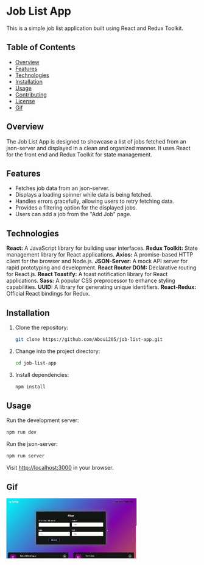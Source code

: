# Job List App

This is a simple job list application built using React and Redux Toolkit.

## Table of Contents

- [Overview](#overview)
- [Features](#features)
- [Technologies](#technologies)
- [Installation](#installation)
- [Usage](#usage)
- [Contributing](#contributing)
- [License](#license)
- [Gif](#gif)

## Overview

The Job List App is designed to showcase a list of jobs fetched from an json-server and displayed in a clean and organized manner. It uses React for the front end and Redux Toolkit for state management.

## Features

- Fetches job data from an json-server.
- Displays a loading spinner while data is being fetched.
- Handles errors gracefully, allowing users to retry fetching data.
- Provides a filtering option for the displayed jobs.
- Users can add a job from the "Add Job" page.

## Technologies

**React:** A JavaScript library for building user interfaces.
**Redux Toolkit:** State management library for React applications.
**Axios:** A promise-based HTTP client for the browser and Node.js.
**JSON-Server:** A mock API server for rapid prototyping and development.
**React Router DOM:** Declarative routing for React.js.
**React Toastify:** A toast notification library for React applications.
**Sass:** A popular CSS preprocessor to enhance styling capabilities.
**UUID:** A library for generating unique identifiers.
**React-Redux:** Official React bindings for Redux.

## Installation

1. Clone the repository:

   ```bash
   git clone https://github.com/Abou1205/job-list-app.git
   ```

2. Change into the project directory:

   ```bash
   cd job-list-app
   ```

3. Install dependencies:

   ```bash
   npm install
   ```

## Usage

Run the development server:

```bash
npm run dev
```

Run the json-server:

```bash
npm run server
```

Visit [http://localhost:3000](http://localhost:3000) in your browser.

## Gif

![](/job.gif)

